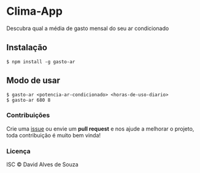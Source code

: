 # Clima-App

Descubra qual a média de gasto mensal do seu ar condicionado

## Instalação

```shell
$ npm install -g gasto-ar
```

## Modo de usar

```shell
$ gasto-ar <potencia-ar-condicionado> <horas-de-uso-diario>
$ gasto-ar 680 8
```

### Contribuições

Crie uma [issue](https://github.com/davidalves1/gasto-ar/issues/new) ou envie um **pull request** e nos ajude a melhorar o projeto, toda contribuição é muito bem vinda!

### Licença

ISC © David Alves de Souza